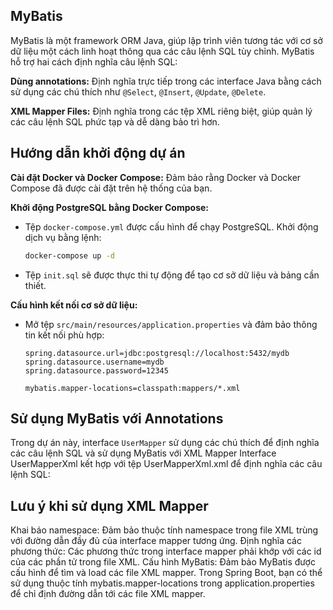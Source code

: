 
## MyBatis

MyBatis là một framework ORM Java, giúp lập trình viên tương tác với cơ sở dữ liệu một cách linh hoạt thông qua các câu lệnh SQL tùy chỉnh. MyBatis hỗ trợ hai cách định nghĩa câu lệnh SQL:

**Dùng annotations:** Định nghĩa trực tiếp trong các interface Java bằng cách sử dụng các chú thích như `@Select`, `@Insert`, `@Update`, `@Delete`.

 **XML Mapper Files:** Định nghĩa trong các tệp XML riêng biệt, giúp quản lý các câu lệnh SQL phức tạp và dễ dàng bảo trì hơn.

## Hướng dẫn khởi động dự án

 **Cài đặt Docker và Docker Compose:** Đảm bảo rằng Docker và Docker Compose đã được cài đặt trên hệ thống của bạn.

 **Khởi động PostgreSQL bằng Docker Compose:**

   - Tệp `docker-compose.yml` được cấu hình để chạy PostgreSQL. Khởi động dịch vụ bằng lệnh:

     ```bash
     docker-compose up -d
     ```

   - Tệp `init.sql` sẽ được thực thi tự động để tạo cơ sở dữ liệu và bảng cần thiết.

 **Cấu hình kết nối cơ sở dữ liệu:**

   - Mở tệp `src/main/resources/application.properties` và đảm bảo thông tin kết nối phù hợp:

     ```properties
     spring.datasource.url=jdbc:postgresql://localhost:5432/mydb
     spring.datasource.username=mydb
     spring.datasource.password=12345

     mybatis.mapper-locations=classpath:mappers/*.xml
     ```

## Sử dụng MyBatis với Annotations

Trong dự án này, interface `UserMapper` sử dụng các chú thích để định nghĩa các câu lệnh SQL và sử dụng MyBatis với XML Mapper Interface UserMapperXml kết hợp với tệp UserMapperXml.xml để định nghĩa các câu lệnh SQL:
## Lưu ý khi sử dụng XML Mapper

Khai báo namespace: Đảm bảo thuộc tính namespace trong file XML trùng với đường dẫn đầy đủ của interface mapper tương ứng.
Định nghĩa các phương thức: Các phương thức trong interface mapper phải khớp với các id của các phần tử trong file XML.
Cấu hình MyBatis: Đảm bảo MyBatis được cấu hình để tìm và load các file XML mapper. Trong Spring Boot, bạn có thể sử dụng thuộc tính mybatis.mapper-locations trong application.properties để chỉ định đường dẫn tới các file XML mapper.

